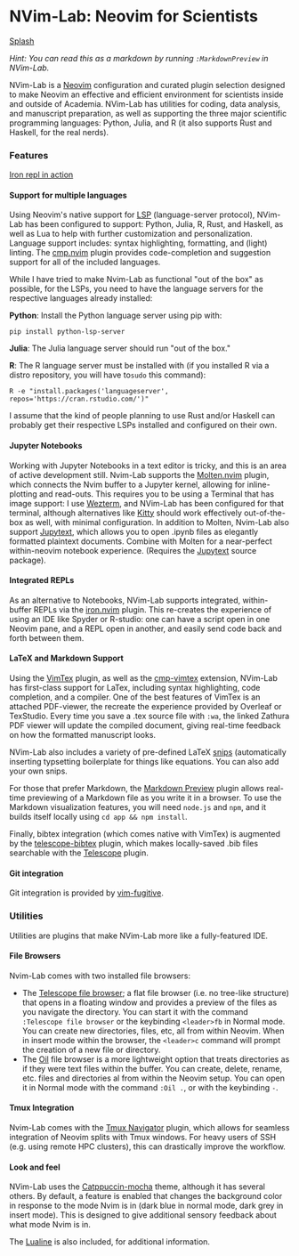 # NVim-Lab: Neovim for Scientists

[Splash](images/splash.png)

*Hint: You can read this as a markdown by running ``:MarkdownPreview`` in NVim-Lab.*

NVim-Lab is a [Neovim](https://github.com/neovim/neovim) configuration and curated plugin selection designed to make Neovim an effective and efficient environment for scientists inside and outside of Academia. NVim-Lab has utilities for coding, data analysis, and manuscript preparation, as well as supporting the three major scientific programming languages: Python, Julia, and R (it also supports Rust and Haskell, for the real nerds).

### Features

[Iron repl in action](images/ironrepl.png) 

#### Support for multiple languages 
Using Neovim's native support for [LSP](https://github.com/neovim/nvim-lspconfig) (language-server protocol), NVim-Lab has been configured to support: Python, Julia, R, Rust, and Haskell, as well as Lua to help with further customization and personalization. Language support includes: syntax highlighting, formatting, and (light) linting. The [cmp.nvim](https://github.com/hrsh7th/nvim-cmp) plugin provides code-completion and suggestion support for all of the included languages. 

While I have tried to make Nvim-Lab as functional "out of the box" as possible, for the LSPs, you need to have the language servers for the respective languages already installed: 

**Python**: Install the Python language server using pip with:

``pip install python-lsp-server``

**Julia**: The Julia language server should run "out of the box."

**R**: The R language server must be installed with (if you installed R via a distro repository, you will have to``sudo`` this command):

``R -e "install.packages('languageserver', repos='https://cran.rstudio.com/')"`` 

I assume that the kind of people planning to use Rust and/or Haskell can probably get their respective LSPs installed and configured on their own. 

#### Jupyter Notebooks
Working with Jupyter Notebooks in a text editor is tricky, and this is an area of active development still. Nvim-Lab supports the [Molten.nvim](https://github.com/benlubas/molten-nvim) plugin, which connects the Nvim buffer to a Jupyter kernel, allowing for inline-plotting and read-outs. This requires you to be using a Terminal that has image support: I use [Wezterm](https://wezterm.org/), and NVim-Lab has been configured for that terminal, although alternatives like [Kitty](https://sw.kovidgoyal.net/kitty/) should work effectively out-of-the-box as well, with minimal configuration. In addition to Molten, Nvim-Lab also support [Jupytext](https://github.com/GCBallesteros/jupytext.nvim), which allows you to open .ipynb files as elegantly formatted plaintext documents. Combine with Molten for a near-perfect within-neovim notebook experience. (Requires the [Jupytext](https://github.com/mwouts/jupytext) source package). 

#### Integrated REPLs
As an alternative to Notebooks, NVim-Lab supports integrated, within-buffer REPLs via the [iron.nvim](https://github.com/Vigemus/iron.nvim) plugin. This re-creates the experience of using an IDE like Spyder or R-studio: one can have a script open in one Neovim pane, and a REPL open in another, and easily send code back and forth between them. 

#### LaTeX and Markdown Support 
Using the [VimTex](https://github.com/lervag/vimtex) plugin, as well as the [cmp-vimtex](https://github.com/micangl/cmp-vimtex) extension, NVim-Lab has first-class support for LaTex, including syntax highlighting, code completion, and a compiler. One of the best features of VimTex is an attached PDF-viewer, the recreate the experience provided by Overleaf or TexStudio. Every time you save a .tex source file with ``:wa``, the linked Zathura PDF viewer will update the compiled document, giving real-time feedback on how the formatted manuscript looks. 

NVim-Lab also includes a variety of pre-defined LaTeX [snips](https://github.com/L3MON4D3/LuaSnip) (automatically inserting typsetting boilerplate for things like equations. You can also add your own snips.

For those that prefer Markdown, the [Markdown Preview](https://github.com/iamcco/markdown-preview.nvim) plugin allows real-time previewing of a Markdown file as you write it in a browser. To use the Markdown visualization features, you will need ``node.js`` and ``npm``, and it builds itself locally using ``cd app && npm install``.

Finally, bibtex integration (which comes native with VimTex) is augmented by the [telescope-bibtex](telescope-bibtex) plugin, which makes locally-saved .bib files searchable with the [Telescope](https://github.com/nvim-telescope/telescope.nvim) plugin.

#### Git integration 
Git integration is provided by [vim-fugitive](https://github.com/tpope/vim-fugitive).


### Utilities

Utilities are plugins that make NVim-Lab more like a fully-featured IDE.

#### File Browsers
Nvim-Lab comes with two installed file browsers: 
* The [Telescope file browser](https://github.com/nvim-telescope/telescope-file-browser.nvim); a flat file browser (i.e. no tree-like structure) that opens in a floating window and provides a preview of the files as you navigate the directory. You can start it with the command ``:Telescope file browser`` or the keybinding ``<leader>fb`` in Normal mode. You can create new directories, files, etc, all from within Neovim. When in insert mode within the browser, the ``<leader>c`` command will prompt the creation of a new file or directory. 
* The [Oil](https://github.com/stevearc/oil.nvim) file browser is a more lightweight option that treats directories as if they were text files within the buffer. You can create, delete, rename, etc. files and directories al from within the Neovim setup. You can open it in Normal mode with the command ``:Oil .``, or with the keybinding ``-``. 

#### Tmux Integration
Nvim-Lab comes with the [Tmux Navigator](https://github.com/alexghergh/nvim-tmux-navigation) plugin, which allows for seamless integration of Neovim splits with Tmux windows. For heavy users of SSH (e.g. using remote HPC clusters), this can drastically improve the workflow. 

#### Look and feel 
NVim-Lab uses the [Catppuccin-mocha](https://catppuccin.com/) theme, although it has several others. By default, a feature is enabled that changes the background color in response to the mode Nvim is in (dark blue in normal mode, dark grey in insert mode). This is designed to give additional sensory feedback about what mode Nvim is in. 

The [Lualine](https://github.com/nvim-lualine/lualine.nvim) is also included, for additional information. 


